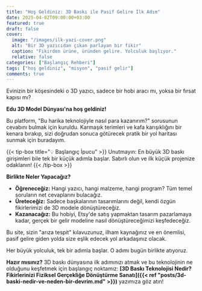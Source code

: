 ```yaml
---
title: "Hoş Geldiniz: 3D Baskı ile Pasif Gelire İlk Adım"
date: 2025-04-02T09:00:00+03:00
featured: true
draft: false
cover:
  image: "/images/ilk-yazi-cover.png"
  alt: "Bir 3D yazıcıdan çıkan parlayan bir fikir"
  caption: "Fikirden ürüne, üründen gelire. Yolculuk başlıyor."
  relative: false
categories: ["Başlangıç Rehberi"]
tags: ["hoş geldiniz", "misyon", "pasif gelir"]
comments: true
---
```


Evinizin bir köşesindeki o 3D yazıcı, sadece bir hobi aracı mı, yoksa bir fırsat kapısı mı?

**Edu 3D Model Dünyası'na hoş geldiniz!**

Bu platform, "Bu harika teknolojiyle nasıl para kazanırım?" sorusunun cevabını bulmak için kuruldu. Karmaşık terimleri ve kafa karışıklığını bir kenara bırakıp, sizi doğrudan sonuca götürecek pratik bir yol haritası sunmak için buradayım.

{{< tip-box title="💡 Başlangıç İpucu" >}}
Unutmayın: En büyük 3D baskı girişimleri bile tek bir küçük adımla başlar. Sabırlı olun ve ilk küçük projenize odaklanın!
{{< /tip-box >}}

**Birlikte Neler Yapacağız?**

* **Öğreneceğiz:** Hangi yazıcı, hangi malzeme, hangi program? Tüm temel soruların net cevaplarını bulacağız.
* **Üreteceğiz:** Sadece başkalarının tasarımlarını değil, kendi özgün fikirlerimizi de 3D modele dönüştüreceğiz.
* **Kazanacağız:** Bu hobiyi, Etsy'de satış yapmaktan tasarım pazarlamaya kadar, gerçek bir gelir modeline nasıl dönüştüreceğimizi keşfedeceğiz.

Bu site, sizin "arıza tespit" kılavuzunuz, ilham kaynağınız ve en önemlisi, pasif gelire giden yolda size eşlik edecek yol arkadaşınız olacak.

Her büyük yolculuk, tek bir adımla başlar. O adımı bugün birlikte atıyoruz.

**Hazır mısınız?** 3D baskı dünyasına ilk adımınızı atmak ve bu teknolojinin ne olduğunu keşfetmek için başlangıç noktamız: **[3D Baskı Teknolojisi Nedir? Fikirlerinizi Fiziksel Gerçekliğe Dönüştürme Sanatı]({{< ref "posts/3d-baski-nedir-ve-neden-bir-devrim.md" >}})** yazımıza göz atın!
